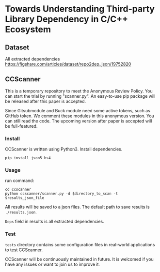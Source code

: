 # Towards Understanding Third-party Library Dependency in C/C++ Ecosystem

## Dataset
All extracted dependencies
https://figshare.com/articles/dataset/repo2dep_json/19752820

##  CCScanner
This is a temporary repository to meet the Anonymous Review Policy. You can start the trial by running "scanner.py". An easy-to-use pip package will be released after this paper is accepted.

Since Gitsubmodule and Buck module need some active tokens, such as GitHub token. We comment these modules in this anonymous version. You can still read the code. The upcoming version after paper is accepted will be full-featured.

### Install
CCScanner is written using Python3.
Install dependencies.
```·
pip install json5 bs4
```


### Usage
run command:
```
cd ccscanner
python ccscanner/scanner.py -d $directory_to_scan -t $results_json_file
```
All results will be saved to a json files. The default path to save results is ```./results.json```.

```Deps``` field in results is all extracted dependencies.

### Test
```tests``` directory contains some configuration files in real-world applications to test CCScanner.

CCScanner will be continuously maintained in future. It is welcomed if you have any issues or want to join us to improve it.
